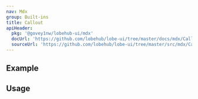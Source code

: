 ```yaml
---
nav: Mdx
group: Built-ins
title: Callout
apiHeader:
  pkg: '@govey1nw/lobehub-ui/mdx'
  docUrl: 'https://github.com/lobehub/lobe-ui/tree/master/docs/mdx/Callout/index.md'
  sourceUrl: 'https://github.com/lobehub/lobe-ui/tree/master/src/mdx/Callout/index.tsx'
---
```


## Example

<code src="./demos/index.tsx" ></code>

## Usage

<code src="./demos/story.tsx" nopadding></code>

